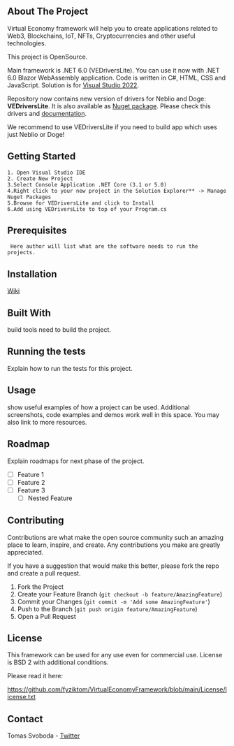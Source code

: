 
## About The Project
 Virtual Economy framework will help you to create applications related to Web3, Blockchains, IoT, NFTs, Cryptocurrencies and other useful technologies.

This project is OpenSource.

Main framework is .NET 6.0 (VEDriversLite). You can use it now with .NET 6.0 Blazor WebAssembly application.
Code is written in C#, HTML, CSS and JavaScript.
Solution is for [Visual Studio 2022](https://visualstudio.microsoft.com/vs/).

Repository now contains new version of drivers for Neblio and Doge: **VEDriversLite**. It is also available as [Nuget package](https://www.nuget.org/packages/VEFramework.VEDriversLite/). Please check this drivers and [documentation](https://docs.veframework.com/VEDriversLite/index.html). 

We recommend to use VEDriversLite if you need to build app which uses just Neblio or Doge!



## Getting Started
     
    1. Open Visual Studio IDE
    2. Create New Project
    3.Select Console Application .NET Core (3.1 or 5.0)
    4.Right click to your new project in the Solution Explorer** -> Manage Nuget Packages
    5.Browse for VEDriversLite and click to Install
    6.Add using VEDriversLite to top of your Program.cs
     
## Prerequisites
  
     Here author will list what are the software needs to run the projects.

## Installation
 
   [Wiki](https://github.com/fyziktom/VirtualEconomyFramework/wiki/Getting-Started-With-VEDriversLite)
   
## Built With

   build tools need to build the project.

## Running the tests

   Explain how to run the tests for this project.

## Usage

   show useful examples of how a project can be used. Additional screenshots, code examples and demos work well in this space. You may also link to more resources.

## Roadmap

   Explain roadmaps for next phase of the project.
- [ ] Feature 1
- [ ] Feature 2
- [ ] Feature 3
     - [ ] Nested Feature

## Contributing

Contributions are what make the open source community such an amazing place to learn, inspire, and create. Any contributions you make are greatly appreciated.

If you have a suggestion that would make this better, please fork the repo and create a pull request.

1. Fork the Project
2. Create your Feature Branch (`git checkout -b feature/AmazingFeature`)
3. Commit your Changes (`git commit -m 'Add some AmazingFeature'`)
4. Push to the Branch (`git push origin feature/AmazingFeature`)
5. Open a Pull Request

## License

 This framework can be used for any use even for commercial use. License is BSD 2 with additional conditions.

 Please read it here:

 https://github.com/fyziktom/VirtualEconomyFramework/blob/main/License/license.txt

## Contact

 Tomas Svoboda - [Twitter](https://twitter.com/fyziktom)

